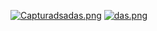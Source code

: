 [![Capturadsadas.png](https://i.postimg.cc/CKYG2gCy/Capturadsadas.png)](https://postimg.cc/jDgnWBkv)
[![das.png](https://i.postimg.cc/fWFxNX7f/das.png)](https://postimg.cc/Sj6XLnvn)